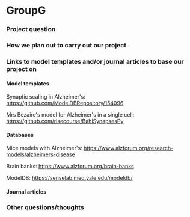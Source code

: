 # GroupG

### Project question

### How we plan out to carry out our project

### Links to model templates and/or journal articles to base our project on

#### Model templates

Synaptic scaling in Alzheimer's: https://github.com/ModelDBRepository/154096

Mrs Bezaire's model for Alzheimer's in a single cell: https://github.com/risecourse/BahlSynapsesPy

#### Databases
Mice models with Alzheimer's: https://www.alzforum.org/research-models/alzheimers-disease

Brain banks: https://www.alzforum.org/brain-banks

ModelDB: https://senselab.med.yale.edu/modeldb/

#### Journal articles

### Other questions/thoughts
